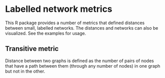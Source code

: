 # Labelled network metrics

This R package provides a number of metrics that defined distances between small, labelled networks.  The distances and networks can also be visualized.  See the examples for usage. 

## Transitive metric

Distance between two graphs is defined as the number of pairs of nodes that have a path between them (through any number of nodes) in one graph but not in the other. 
